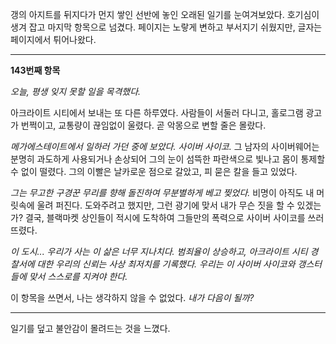 갱의 아지트를 뒤지다가 먼지 쌓인 선반에 놓인 오래된 일기를 눈여겨보았다. 호기심이 생겨 잡고 마지막 항목으로 넘겼다. 페이지는 노랗게 변하고 부서지기 쉬웠지만, 글자는 페이지에서 튀어나왔다.

---

**143번째 항목**

_오늘, 평생 잊지 못할 일을 목격했다._

아크라이트 시티에서 보내는 또 다른 하루였다. 사람들이 서둘러 다니고, 홀로그램 광고가 번쩍이고, 교통량이 끊임없이 울렸다. 곧 악몽으로 변할 줄은 몰랐다.

_메가에스테이트에서 일하러 가던 중에 보았다. 사이버 사이코._ 그 남자의 사이버웨어는 분명히 과도하게 사용되거나 손상되어 그의 눈이 섬뜩한 파란색으로 빛나고 몸이 통제할 수 없이 떨렸다. 그의 이빨은 날카로운 점으로 갈았고, 피 묻은 칼을 들고 있었다.

_그는 무고한 구경꾼 무리를 향해 돌진하여 무분별하게 베고 찢었다._ 비명이 아직도 내 머릿속에 울려 퍼진다. 도와주려고 했지만, 그런 광기에 맞서 내가 무슨 짓을 할 수 있겠는가? 결국, 블랙마켓 상인들이 적시에 도착하여 그들만의 폭력으로 사이버 사이코를 쓰러뜨렸다.

_이 도시... 우리가 사는 이 삶은 너무 지나치다. 범죄율이 상승하고, 아크라이트 시티 경찰서에 대한 우리의 신뢰는 사상 최저치를 기록했다. 우리는 이 사이버 사이코와 갱스터들에 맞서 스스로를 지켜야 한다._

이 항목을 쓰면서, 나는 생각하지 않을 수 없었다. _내가 다음이 될까?_

---

일기를 덮고 불안감이 몰려드는 것을 느꼈다.
